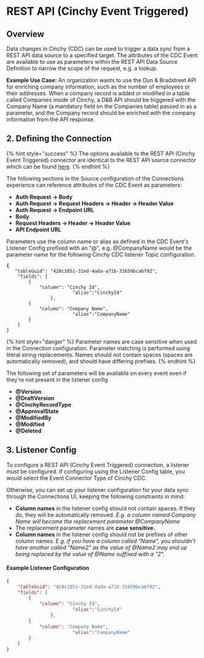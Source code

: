 # REST API (Cinchy Event Triggered)

## Overview

Data changes in Cinchy (CDC) can be used to trigger a data sync from a REST API data source to a specified target. The attributes of the CDC Event are available to use as parameters within the REST API Data Source Definition to narrow the scope of the request, e.g. a lookup.

**Example Use Case:** An organization wants to use the Dun & Bradstreet API for enriching company information, such as the number of employees or their addresses. When a company record is added or modified in a table called Companies inside of Cinchy, a D\&B API should be triggered with the Company Name (a mandatory field on the Companies table) passed in as a parameter, and the Company record should be enriched with the company information from the API response.

## 2. Defining the Connection

{% hint style="success" %}
The options available to the REST API (Cinchy Event Triggered) connector are identical to the REST API source connector which can be found [here](broken-reference).
{% endhint %}

The following sections in the Source configuration of the Connections experience can reference attributes of the CDC Event as parameters:

* **Auth Request -> Body**
* **Auth Request -> Request Headers -> Header -> Header Value**
* **Auth Request -> Endpoint URL**
* **Body**
* **Request Headers -> Header -> Header Value**
* **API Endpoint URL**

Parameters use the column name or alias as defined in the CDC Event's Listener Config prefixed with an "@", e.g. @CompanyName would be the parameter name for the following Cinchy CDC listener Topic configuration.

<pre class="language-json"><code class="lang-json"><strong>{
</strong>	"tableGuid": "420c1851-31ed-4ada-a71b-31659bca6f92",
	"fields": [
		{
			"column": "Cinchy Id",
                        "alias":"CinchyId"
                },
		{
			"column": "Company Name",
                        "alias":"CompanyName"
		}
	]
}
</code></pre>

{% hint style="danger" %}
Parameter names are case sensitive when used in the Connection configuration. Parameter matching is performed using literal string replacements. Names should not contain spaces (spaces are automatically removed), and should have differing prefixes.
{% endhint %}

The following set of parameters will be available on every event even if they're not present in the listener config

* **@Version**
* **@DraftVersion**
* **@CinchyRecordType**
* **@ApprovalState**
* **@ModifiedBy**
* **@Modified**
* **@Deleted**

## 3. Listener Config

To configure a REST API (Cinchy Event Triggered) connection, a listener must be configured. If configuring using the Listener Config table, you would select the Event Connector Type of Cinchy CDC.

Otherwise, you can set up your listener configuration for your data sync through the Connections UI, keeping the following constraints in mind:

* **Column names** in the listener config should not contain spaces. If they do, they will be automatically removed. _E.g. a column named Company Name will become the replacement  parameter @CompanyName_
* The replacement parameter names are **case sensitive.**
* **Column names** in the listener config should not be prefixes of other column names. _E.g. if you have a column called "Name", you shouldn't have another called "Name2" as the value of @Name2 may end up being replaced by the value of @Name suffixed with a "2"._

#### Example Listener Configuration

```json
{
	"tableGuid": "420c1851-31ed-4ada-a71b-31659bca6f92",
	"fields": [
		{
			"column": "Cinchy Id",
                        "alias":"CinchyId"
                },
		{
			"column": "Company Name",
                        "alias":"CompanyName"
		}
	]
}
```
